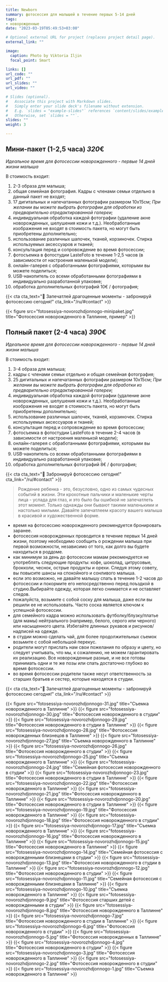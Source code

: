 ```yaml
---
title: Newborn
summary: фотосессия для малышей в течение первых 5-14 дней
tags:
- новорожденные
date: "2023-03-19T05:49:53+03:00"

# Optional external URL for project (replaces project detail page).
external_link: ""

image:
  caption: Photo by Viktoria Iljin
  focal_point: Smart

links: []
url_code: ""
url_pdf: ""
url_slides: ""
url_video: ""

# Slides (optional).
#   Associate this project with Markdown slides.
#   Simply enter your slide deck's filename without extension.
#   E.g. `slides = "example-slides"` references `content/slides/example-slides.md`.
#   Otherwise, set `slides = ""`.
slides: ""
weight: 3

---
```


## Мини-пакет (1-2,5 часа) *320*€ 
*Идеальное время для фотосессии новорожденного - первые 14 дней жизни малыша*

В стоимость входит:
1. 2-3 образа для малыша;
2. общая семейная фотография. Кадры с членами семьи отдельно в данный пакет не входят;
3. 17 дигитальных и напечатанных фотографии размером 10х15см; 
_При желании вы можете выбрать фотографии для обработки из предварительно отредактированной галереи;_
4. индивидуальная обработка каждой фотографии (удаление акне новорожденных, шелушения кожи и т.д.). Необработанные изображения не входят в стоимость пакета, но могут быть приобретены дополнительно;
5. использование различных шапочек, тканей, корзиночек. Стирка используемых аксессуаров и тканей;
6. консультация перед и сопровождение во время фотосессии;
7. фотосъемка в фотостудии LasteFoto в течение 1-2,5 часов (в зависимости от настроения маленькой модели);
8. онлайн-галерея с обработанными фотографиями, которыми вы можете поделиться;
9. USB-накопитель со всеми обработанными фотографиями в индивидуально разработанной упаковке;
10. обработка дополнительных фотографий 10€ / фотография;

{{< cta cta_text="💛 Запечатлей драгоценные моменты - забронируй фотосессию сегодня!" cta_link="/ru/#contact" >}}

{{< figure src="fotosessiya-novorozhdjonnogo-minipaket.jpg" title="Фотосессия новорожденного в Таллинне, пример" >}}

## Полный пакет (2-4 часа) *390*€
*Идеальное время для фотосессии новорожденного - первые 14 дней жизни малыша*

В стоимость входит:
1. 3-4 образа для малыша;
2. кадры с членами семьи отдельно и общая семейная фотография;
3. 25 дигитальных и напечатанных фотографии размером 10х15см; 
_При желании вы можете выбрать фотографии для обработки из предварительно отредактированной галереи;_
4. индивидуальная обработка каждой фотографии (удаление акне новорожденных, шелушения кожи и т.д.). Необработанные изображения не входят в стоимость пакета, но могут быть приобретены дополнительно;
5. использование различных шапочек, тканей, корзиночек. Стирка используемых аксессуаров и тканей;
6. консультация перед и сопровождение во время фотосессии;
7. фотосъемка в фотостудии LasteFoto в течение 2-4 часов (в зависимости от настроения маленькой модели);
8. онлайн-галерея с обработанными фотографиями, которыми вы можете поделиться;
9. USB-накопитель со всеми обработанными фотографиями в индивидуально разработанной упаковке;
10. обработка дополнительных фотографий 8€ / фотография;

{{< cta cta_text="💛 Забронируй фотосессию сегодня!" cta_link="/ru/#contact" >}}

> Рождение ребенка - это, безусловно, одно из самых чудесных событий в жизни. Эти крохотные пальчики и маленькие черты лица - услада для глаз, и это было бы ошибкой не запечатлеть этот момент. Только однажды они бывают такими маленькими и настолько милыми. Давайте запечатлеем красоту вашего малыша в красивой и художественной форме.

- время на фотосессию новорожденного рекомендуется бронировать заранее.
- фотосессия новорожденных проводится в течение первых 14 дней жизни, поэтому необходимо сообщить о рождении малыша при первой возможности, независимо от того, как долго вы будете находиться в роддоме.
- как минимум за день до фотосессии мамам рекомендуется не употреблять следующие продукты: кофе, шоколад, цитрусовые, брокколи, чеснок, острые продукты и орехи. Следуя этому совету, вы повысите шансы на спокойного и сонливого малыша.
- если это возможно, не давайте малышу спать в течение 1-2 часов до фотосессии и покормите его непосредственно перед поъздкой в студию.Выбирайте одежду, которая легко снимается и не оставляет следов. 
- пожалуйста, возьмите с собой соску для малыша, даже если вы решили ее не использовать. Часто соска является ключом к успешной фотосессии.
- для семейного кадра можно использовать футболку/блузку/платье (для мамы) нейтрального (например, белого, серого или черного) или насыщенного цвета. Избегайте длинных рукавов и рисунков/надписей на одежде.
- в студии можно сделать чай, для более продолжительных съемок возьмите с собой небольшой перекус.
- родители могут прислать нам свои пожелания по образу и цвету, но следует учитывать, что мы, к сожалению, не можем гарантировать их реализацию. Все новорожденные разные, и не все готовы принимать одни и те же позы или спать достаточно глубоко во время фотосессии.
- во время фотосессии родители также несут ответственность за старших братьев и сестер, которые находятся в студии.

{{< cta cta_text="💛 Запечатлей драгоценные моменты - забронируй фотосессию сегодня!" cta_link="/ru/#contact" >}}

{{< figure src="fotosessiya-novorozhdjonnogo-31.jpg" title="Съемка новорожденного в Таллинне" >}}
{{< figure src="fotosessiya-novorozhdjonnogo-30.jpg" title="Фотосессия новорожденного в студии" >}}
{{< figure src="fotosessiya-novorozhdjonnogo-29.jpg" title="Фотосессия новорожденного в студии в Таллинне" >}}
{{< figure src="fotosessiya-novorozhdjonnogo-28.jpg" title="Фотосессия новорожденных близнецов в Таллинне" >}}
{{< figure src="fotosessiya-novorozhdjonnogo-27.jpg" title="Съемка новорожденного в Таллинне" >}}
{{< figure src="fotosessiya-novorozhdjonnogo-26.jpg" title="Фотосессия новорожденного в студии" >}}
{{< figure src="fotosessiya-novorozhdjonnogo-25.jpg" title="Съемка новорожденного в Таллинне" >}}
{{< figure src="fotosessiya-novorozhdjonnogo-24.jpg" title="Семейная фотосессия новорожденного в студии" >}}
{{< figure src="fotosessiya-novorozhdjonnogo-23.jpg" title="Фотосессия новорожденного в студии в Таллинне" >}}
{{< figure src="fotosessiya-novorozhdjonnogo-22.jpg" title="Фотосессия новорожденного в Таллинне" >}}
{{< figure src="fotosessiya-novorozhdjonnogo-21.jpg" title="Фотосессия новорожденного в Таллинне" >}}
{{< figure src="fotosessiya-novorozhdjonnogo-20.jpg" title="Фотосессия новорожденного в студии в Таллинне" >}}
{{< figure src="fotosessiya-novorozhdjonnogo-19.jpg" title="Фотосессия новорожденного в Таллинне" >}}
{{< figure src="fotosessiya-novorozhdjonnogo-18.jpg" title="Фотосессия новорожденного в студии" >}}
{{< figure src="fotosessiya-novorozhdjonnogo-17.jpg" title="Съемка новорожденного в Таллинне" >}}
{{< figure src="fotosessiya-novorozhdjonnogo-16.jpg" title="Фотосессия новорожденного в Таллинне" >}}
{{< figure src="fotosessiya-novorozhdjonnogo-15.jpg" title="Фотосессия новорожденного в Таллинне" >}}
{{< figure src="fotosessiya-novorozhdjonnogo-14.jpg" title="Семейная фотосессия с новорожденными близнецами в студии" >}}
{{< figure src="fotosessiya-novorozhdjonnogo-13.jpg" title="Фотосессия новорожденного в студии в Таллинне" >}}
{{< figure src="fotosessiya-novorozhdjonnogo-12.jpg" title="Фотосессия новорожденного в студии" >}}
{{< figure src="fotosessiya-novorozhdjonnogo-11.jpg" title="Семейная фотосессия с новорожденными близнецами в Таллинне" >}}
{{< figure src="fotosessiya-novorozhdjonnogo-10.jpg" title="Съемка новорожденного в Таллинне" >}}
{{< figure src="fotosessiya-novorozhdjonnogo-9.jpg" title="Фотосессия старших детей с новорожденными в студии" >}}
{{< figure src="fotosessiya-novorozhdjonnogo-8.jpg" title="Фотосессия новорожденного в Таллинне" >}}
{{< figure src="fotosessiya-novorozhdjonnogo-7.jpg" title="Фотосессия новорожденного в студии в Таллинне" >}}
{{< figure src="fotosessiya-novorozhdjonnogo-6.jpg" title="Фотосессия новорожденного в студии" >}}
{{< figure src="fotosessiya-novorozhdjonnogo-5.jpg" title="Фотосессия новорожденных в Таллинне" >}}
{{< figure src="fotosessiya-novorozhdjonnogo-4.jpg" title="Фотосессия новорожденного в студии" >}}
{{< figure src="fotosessiya-novorozhdjonnogo-3.jpg" title="Фотосессия новорожденного в Таллинне" >}}
{{< figure src="fotosessiya-novorozhdjonnogo-2.jpg" title="Фотосессия новорожденного в студии" >}}
{{< figure src="fotosessiya-novorozhdjonnogo-1.jpg" title="Съемка новорожденного в Таллинне" >}}